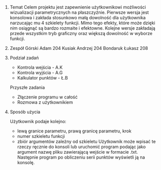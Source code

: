 1. Temat
    Celem projektu jest zapewnienie użytkownikowi możliwości wizualizacji parametrycznych na płaszczyźnie.
    Pierwsze wersja jest konsolowa i zakłada stosunkowo małą dowolność dla użytkownika narzucając mu 4 szkielety funkcji.
    Mimo tego efekty, które może dzięki nim osiągnąć są bardzo rozmaite i efektowne.
    Kolejne wersje zakładają przede wszystkim tryb graficzny oraz większą dowolność w wyborze funkcji.

2. Zespół
    Górski Adam      204
    Kusiak Andrzej   204
    Bondaruk Łukasz  208

3. Podział zadań
    - Kontrola wejścia - A.K
    - Kontrola wyjścia - A.G
    - Kalkulator punktów - Ł.B
    
    Przyszłe zadania
    - Złączenie programu w całość
    - Rozmowa z użytkownikiem
    
    
4. Sposób użycia

    Użytkownik podaje kolejno:
    - lewą granice parametru, prawą granicę parametru, krok
    - numer szkieletu funkcji
    - zbiór argumentów zależny od szkieletu
    Użytkownik może wpisać te rzeczy ręcznie do konsoli lub uruchomić program podając jako argument nazwę pliku zawierającą wejście w formacie .txt.
    Następnie program po obliczeniu serii punktów wyświetli ją na konsolę. 